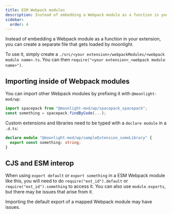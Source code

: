 ```yaml
---
title: ESM Webpack modules
description: Instead of embedding a Webpack module as a function in your extension, you can create a separate file that gets loaded by moonlight.
sidebar:
  order: 4
---
```


Instead of embedding a Webpack module as a function in your extension, you can create a separate file that gets loaded by moonlight.

To use it, simply create a `./src/<your extension>/webpackModules/<webpack module name>.ts`. You can then `require("<your extension>_<webpack module name>")`.

## Importing inside of Webpack modules

You can import other Webpack modules by prefixing it with `@moonlight-mod/wp`:

```ts
import spacepack from "@moonlight-mod/wp/spacepack_spacepack";
const something = spacepack.findByCode(...);
```

Custom extensions and libraries need to be typed with a `declare module` in a `.d.ts`:

```ts
declare module "@moonlight-mod/wp/sampleExtension_someLibrary" {
  export const something: string;
}
```

## CJS and ESM interop

When using `export default` or `export something` in a ESM Webpack module like this, you will need to do `require("ext_id").default` or `require("ext_id").something` to access it. You can also use `module.exports`, but there may be issues that arise from it.

Importing the default export of a mapped Webpack module may have issues.

